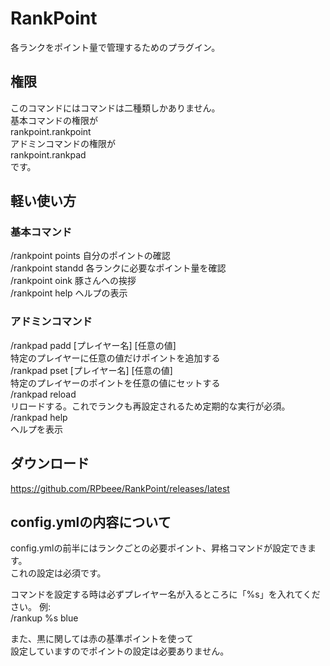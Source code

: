 # RankPoint  
各ランクをポイント量で管理するためのプラグイン。  

## 権限  
このコマンドにはコマンドは二種類しかありません。  
基本コマンドの権限が  
rankpoint.rankpoint  
アドミンコマンドの権限が  
rankpoint.rankpad  
です。  

## 軽い使い方  
### 基本コマンド  
/rankpoint points  自分のポイントの確認  
/rankpoint standd  各ランクに必要なポイント量を確認  
/rankpoint oink    豚さんへの挨拶  
/rankpoint help    ヘルプの表示  

### アドミンコマンド  
/rankpad padd [プレイヤー名] [任意の値]  
特定のプレイヤーに任意の値だけポイントを追加する  
/rankpad pset [プレイヤー名] [任意の値]  
特定のプレイヤーのポイントを任意の値にセットする  
/rankpad reload  
リロードする。これでランクも再設定されるため定期的な実行が必須。  
/rankpad help  
ヘルプを表示  

## ダウンロード  
https://github.com/RPbeee/RankPoint/releases/latest  


## config.ymlの内容について  
config.ymlの前半にはランクごとの必要ポイント、昇格コマンドが設定できます。  
これの設定は必須です。  

コマンドを設定する時は必ずプレイヤー名が入るところに「%s」を入れてください。
例:  
/rankup %s blue  

また、黒に関しては赤の基準ポイントを使って  
設定していますのでポイントの設定は必要ありません。

